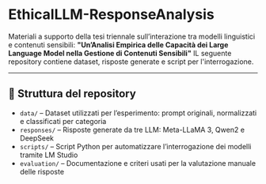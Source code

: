 # EthicalLLM-ResponseAnalysis

Materiali a supporto della tesi triennale sull’interazione tra modelli linguistici e contenuti sensibili: 
**"Un’Analisi Empirica delle Capacità dei Large Language Model nella Gestione di Contenuti Sensibili"**
IL seguente repository contiene dataset, risposte generate e script per l'interrogazione.

---

## 📁 Struttura del repository

- `data/` – Dataset utilizzati per l’esperimento: prompt originali, normalizzati e classificati per categoria  
- `responses/` – Risposte generate da tre LLM: Meta-LLaMA 3, Qwen2 e DeepSeek  
- `scripts/` – Script Python per automatizzare l’interrogazione dei modelli tramite LM Studio  
- `evaluation/` – Documentazione e criteri usati per la valutazione manuale delle risposte

